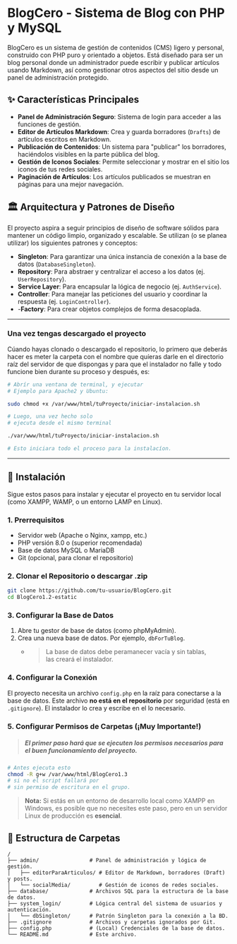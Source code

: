# BlogCero - Sistema de Blog con PHP y MySQL

BlogCero es un sistema de gestión de contenidos (CMS) ligero y personal, construido con PHP puro y orientado a objetos. Está diseñado para ser un blog personal donde un administrador puede escribir y publicar artículos usando Markdown, así como gestionar otros aspectos del sitio desde un panel de administración protegido.

## ✨ Características Principales

-   **Panel de Administración Seguro**: Sistema de login para acceder a las funciones de gestión.
-   **Editor de Artículos Markdown**: Crea y guarda borradores (`Drafts`) de artículos escritos en Markdown.
-   **Publicación de Contenidos**: Un sistema para "publicar" los borradores, haciéndolos visibles en la parte pública del blog.
-   **Gestión de Iconos Sociales**: Permite seleccionar y mostrar en el sitio los iconos de tus redes sociales.
-   **Paginación de Artículos**: Los artículos publicados se muestran en páginas para una mejor navegación.

## 🏛️ Arquitectura y Patrones de Diseño

El proyecto aspira a seguir principios de diseño de software sólidos para mantener un código limpio, organizado y escalable. Se utilizan (o se planea utilizar) los siguientes patrones y conceptos:

-   **Singleton**: Para garantizar una única instancia de conexión a la base de datos (`DatabaseSingleton`).
-   **Repository**: Para abstraer y centralizar el acceso a los datos (ej. `UserRepository`).
-   **Service Layer**: Para encapsular la lógica de negocio (ej. `AuthService`).
-   **Controller**: Para manejar las peticiones del usuario y coordinar la respuesta (ej. `LoginController`).
-   -**Factory**: Para crear objetos complejos de forma desacoplada.

---

### Una vez tengas descargado el proyecto

Cúando hayas clonado o descargado el repositorio, lo primero que deberás hacer es meter la carpeta con el nombre que quíeras darle en el directorio raíz del servidor de que dispongas y para que el instalador no falle y todo funcione bien durante su proceso y después, es:

```bash
# Abrír una ventana de terminal, y ejecutar
# Ejemplo para Apache2 y Ubuntu:

sudo chmod +x /var/www/html/tuProyecto/iniciar-instalacion.sh

# Luego, una vez hecho solo 
# ejecuta desde el mismo terminal

./var/www/html/tuProyecto/iniciar-instalacion.sh

# Esto iniciara todo el proceso para la instalacíon.
```

---

## 🚀 Instalación

Sigue estos pasos para instalar y ejecutar el proyecto en tu servidor local (como XAMPP, WAMP, o un entorno LAMP en Linux).

### 1. Prerrequisitos

-   Servidor web (Apache o Nginx, xampp, etc.)
-   PHP versión 8.0 o (superior recomendada)
-   Base de datos MySQL o MariaDB
-   Git (opcional, para clonar el repositorio)

### 2. Clonar el Repositorio o descargar .zip

```bash
git clone https://github.com/tu-usuario/BlogCero.git
cd BlogCero1.2-estatic
```

### 3. Configurar la Base de Datos

1.  Abre tu gestor de base de datos (como phpMyAdmin).
2.  Crea una nueva base de datos. Por ejemplo, `dbForTuBlog`.
    - > La base de datos debe peramanecer vacía y sin tablas,  
    las creará el instalador. 

### 4. Configurar la Conexión

El proyecto necesita un archivo `config.php` en la raíz para conectarse a la base de datos. Este archivo **no está en el repositorio** por seguridad (está en `.gitignore`). El instalador lo crea y escribe en el lo necesario.

### 5. Configurar Permisos de Carpetas (¡Muy Importante!)

> ##### El primer paso hará que se ejecuten los permisos necesarios para el buen funcionamiento del proyecto.

```bash
# Antes ejecuta esto
chmod -R g+w /var/www/html/BlogCero1.3
# si no el script fallará por
# sin permiso de escritura en el grupo.
```

> **Nota:** Si estás en un entorno de desarrollo local como XAMPP en Windows, es posible que no necesites este paso, pero en un servidor Linux de producción es **esencial**.


## 📂 Estructura de Carpetas

```
/
├── admin/                # Panel de administración y lógica de gestión.
│   ├── editorParaArticulos/ # Editor de Markdown, borradores (Draft) y posts.
│   └── socialMedia/         # Gestión de iconos de redes sociales.
├── database/             # Archivos SQL para la estructura de la base de datos.
├── system_login/         # Lógica central del sistema de usuarios y autenticación.
│   └── dbSingleton/      # Patrón Singleton para la conexión a la BD.
├── .gitignore            # Archivos y carpetas ignorados por Git.
├── config.php            # (Local) Credenciales de la base de datos.
└── README.md             # Este archivo.
```
